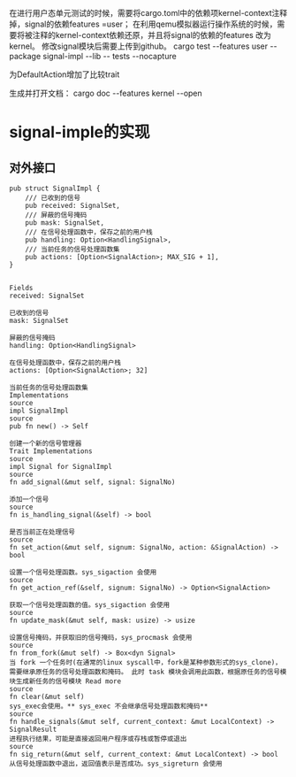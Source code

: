 
在进行用户态单元测试的时候，需要将cargo.toml中的依赖项kernel-context注释掉，signal的依赖features =user；
在利用qemu模拟器运行操作系统的时候，需要将被注释的kernel-context依赖还原，并且将signal的依赖的features 改为kernel。
修改signal模块后需要上传到github。
cargo test --features user --package signal-impl --lib -- tests --nocapture 

为DefaultAction增加了比较trait



生成并打开文档：
    cargo doc --features kernel --open

# signal-imple的实现

## 对外接口

    pub struct SignalImpl {
        /// 已收到的信号
        pub received: SignalSet,
        /// 屏蔽的信号掩码
        pub mask: SignalSet,
        /// 在信号处理函数中，保存之前的用户栈
        pub handling: Option<HandlingSignal>,
        /// 当前任务的信号处理函数集
        pub actions: [Option<SignalAction>; MAX_SIG + 1],
    }


    Fields
    received: SignalSet

    已收到的信号
    mask: SignalSet

    屏蔽的信号掩码
    handling: Option<HandlingSignal>

    在信号处理函数中，保存之前的用户栈
    actions: [Option<SignalAction>; 32]

    当前任务的信号处理函数集
    Implementations
    source
    impl SignalImpl
    source
    pub fn new() -> Self

    创建一个新的信号管理器
    Trait Implementations
    source
    impl Signal for SignalImpl
    source
    fn add_signal(&mut self, signal: SignalNo)

    添加一个信号
    source
    fn is_handling_signal(&self) -> bool

    是否当前正在处理信号
    source
    fn set_action(&mut self, signum: SignalNo, action: &SignalAction) -> bool

    设置一个信号处理函数。sys_sigaction 会使用
    source
    fn get_action_ref(&self, signum: SignalNo) -> Option<SignalAction>

    获取一个信号处理函数的值。sys_sigaction 会使用
    source
    fn update_mask(&mut self, mask: usize) -> usize

    设置信号掩码，并获取旧的信号掩码，sys_procmask 会使用
    source
    fn from_fork(&mut self) -> Box<dyn Signal>
    当 fork 一个任务时(在通常的linux syscall中，fork是某种参数形式的sys_clone)， 需要继承原任务的信号处理函数和掩码。 此时 task 模块会调用此函数，根据原任务的信号模块生成新任务的信号模块 Read more
    source
    fn clear(&mut self)
    sys_exec会使用。** sys_exec 不会继承信号处理函数和掩码**
    source
    fn handle_signals(&mut self, current_context: &mut LocalContext) -> SignalResult
    进程执行结果，可能是直接返回用户程序或存栈或暂停或退出
    source
    fn sig_return(&mut self, current_context: &mut LocalContext) -> bool
    从信号处理函数中退出，返回值表示是否成功。sys_sigreturn 会使用